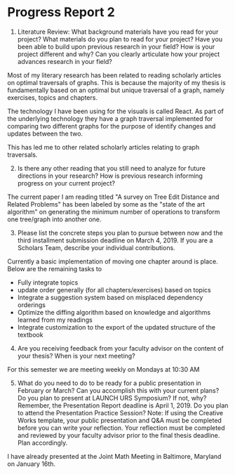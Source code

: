 # Progress Report 2

1. Literature Review: What background materials have you read for your project? What materials do you plan to read for your project? Have you been able to build upon previous research in your field? How is your project different and why? Can you clearly articulate how your project advances research in your field?

Most of my literary research has been related to reading scholarly articles on optimal traversals of graphs. This is because the majority of my thesis is fundamentally based on an optimal but unique traversal of a graph, namely exercises, topics and chapters.

The technology I have been using for the visuals is called React. As part of the underlying technology they have a graph traversal implemented for comparing two different graphs for the purpose of identify changes and updates between the two.

This has led me to other related scholarly articles relating to graph traversals.

2. Is there any other reading that you still need to analyze for future directions in your research? How is previous research informing progress on your current project?

The current paper I am reading titled "A survey on Tree Edit Distance and Related Problems" has been labeled by some as the "state of the art algorithm" on generating the minimum number of operations to transform one tree/graph into another one.

3. Please list the concrete steps you plan to pursue between now and the third installment submission deadline on March 4, 2019. If you are a Scholars Team, describe your individual contributions.

Currently a basic implementation of moving one chapter around is place. Below are the remaining tasks to

- Fully integrate topics
- update order generally (for all chapters/exercises) based on topics
- Integrate a suggestion system based on misplaced dependency orderings
- Optimize the diffing algorithm based on knowledge and algorithms learned from my readings
- Integrate customization to the export of the updated structure of the textbook

4. Are you receiving feedback from your faculty advisor on the content of your thesis? When is your next meeting?

For this semester we are meeting weekly on Mondays at 10:30 AM

5. What do you need to do to be ready for a public presentation in February or March? Can you accomplish this with your current plans? Do you plan to present at LAUNCH URS Symposium? If not, why? Remember, the Presentation Report deadline is April 1, 2019. Do you plan to attend the Presentation Practice Session? Note: If using the Creative Works template, your public presentation and Q&A must be completed before you can write your reflection. Your reflection must be completed and reviewed by your faculty advisor prior to the final thesis deadline. Plan accordingly.

I have already presented at the Joint Math Meeting in Baltimore, Maryland on January 16th.
